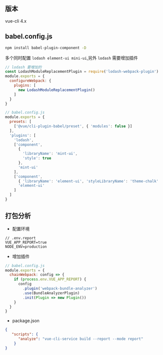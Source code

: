 ## 版本
vue-cli 4.x

## babel.config.js
```sh
npm install babel-plugin-component -D
```
多个同时配置
`lodash element-ui mini-ui`,另外 `lodash` 需要增加插件

```js
// lodash 要增加的
const LodashModuleReplacementPlugin = require('lodash-webpack-plugin')
module.exports = {
  configureWebpack: {
    plugins: [
      new LodashModuleReplacementPlugin()
    ]
  }
}
```
```js
// babel.config.js
module.exports = {
  presets: [
    ['@vue/cli-plugin-babel/preset', { 'modules': false }]
  ],
  'plugins': [
    'lodash',
    ['component',
      {
        'libraryName': 'mint-ui',
        'style': true
      },
      'mint-ui'
    ],
    ['component',
      { 'libraryName': 'element-ui', 'styleLibraryName': 'theme-chalk' },
      'element-ui'
    ]
  ]
}

```
## 打包分析
- 配置环境
```
// .env.report
VUE_APP_REPORT=true
NODE_ENV=production

```
- 增加插件
```js
// babel.config.js
module.exports = {
  chainWebpack: config => {
    if (process.env.VUE_APP_REPORT) {
      config
        .plugin('webpack-bundle-analyzer')
        .use(BundleAnalyzerPlugin)
        .init(Plugin => new Plugin())
    }
  }
}
```
- package.json
```json
{
   "scripts": {
      "analyze": "vue-cli-service build --report --mode report"
    }
}
```
